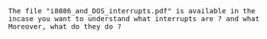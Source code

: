 <pre>
The file "i8086_and_DOS_interrupts.pdf" is available in the repository
incase you want to understand what interrupts are ? and what are used in the project.
Moreover, what do they do ?
</pre>
